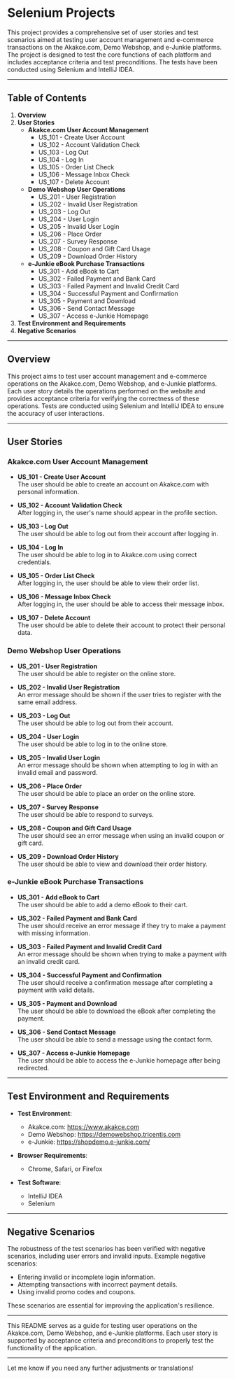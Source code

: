 #  Selenium Projects 

This project provides a comprehensive set of user stories and test scenarios aimed at testing user account management and e-commerce transactions on the Akakce.com, Demo Webshop, and e-Junkie platforms. The project is designed to test the core functions of each platform and includes acceptance criteria and test preconditions. The tests have been conducted using Selenium and IntelliJ IDEA.

---

## **Table of Contents**

1. **Overview**
2. **User Stories**
    - **Akakce.com User Account Management**
        - US_101 - Create User Account
        - US_102 - Account Validation Check
        - US_103 - Log Out
        - US_104 - Log In
        - US_105 - Order List Check
        - US_106 - Message Inbox Check
        - US_107 - Delete Account
    - **Demo Webshop User Operations**
        - US_201 - User Registration
        - US_202 - Invalid User Registration
        - US_203 - Log Out
        - US_204 - User Login
        - US_205 - Invalid User Login
        - US_206 - Place Order
        - US_207 - Survey Response
        - US_208 - Coupon and Gift Card Usage
        - US_209 - Download Order History
    - **e-Junkie eBook Purchase Transactions**
        - US_301 - Add eBook to Cart
        - US_302 - Failed Payment and Bank Card
        - US_303 - Failed Payment and Invalid Credit Card
        - US_304 - Successful Payment and Confirmation
        - US_305 - Payment and Download
        - US_306 - Send Contact Message
        - US_307 - Access e-Junkie Homepage
3. **Test Environment and Requirements**
4. **Negative Scenarios**

---

## **Overview**

This project aims to test user account management and e-commerce operations on the Akakce.com, Demo Webshop, and e-Junkie platforms. Each user story details the operations performed on the website and provides acceptance criteria for verifying the correctness of these operations. Tests are conducted using Selenium and IntelliJ IDEA to ensure the accuracy of user interactions.

---

## **User Stories**

### **Akakce.com User Account Management**

- **US_101 - Create User Account**  
  The user should be able to create an account on Akakce.com with personal information.

- **US_102 - Account Validation Check**  
  After logging in, the user's name should appear in the profile section.

- **US_103 - Log Out**  
  The user should be able to log out from their account after logging in.

- **US_104 - Log In**  
  The user should be able to log in to Akakce.com using correct credentials.

- **US_105 - Order List Check**  
  After logging in, the user should be able to view their order list.

- **US_106 - Message Inbox Check**  
  After logging in, the user should be able to access their message inbox.

- **US_107 - Delete Account**  
  The user should be able to delete their account to protect their personal data.

### **Demo Webshop User Operations**

- **US_201 - User Registration**  
  The user should be able to register on the online store.

- **US_202 - Invalid User Registration**  
  An error message should be shown if the user tries to register with the same email address.

- **US_203 - Log Out**  
  The user should be able to log out from their account.

- **US_204 - User Login**  
  The user should be able to log in to the online store.

- **US_205 - Invalid User Login**  
  An error message should be shown when attempting to log in with an invalid email and password.

- **US_206 - Place Order**  
  The user should be able to place an order on the online store.

- **US_207 - Survey Response**  
  The user should be able to respond to surveys.

- **US_208 - Coupon and Gift Card Usage**  
  The user should see an error message when using an invalid coupon or gift card.

- **US_209 - Download Order History**  
  The user should be able to view and download their order history.

### **e-Junkie eBook Purchase Transactions**

- **US_301 - Add eBook to Cart**  
  The user should be able to add a demo eBook to their cart.

- **US_302 - Failed Payment and Bank Card**  
  The user should receive an error message if they try to make a payment with missing information.

- **US_303 - Failed Payment and Invalid Credit Card**  
  An error message should be shown when trying to make a payment with an invalid credit card.

- **US_304 - Successful Payment and Confirmation**  
  The user should receive a confirmation message after completing a payment with valid details.

- **US_305 - Payment and Download**  
  The user should be able to download the eBook after completing the payment.

- **US_306 - Send Contact Message**  
  The user should be able to send a message using the contact form.

- **US_307 - Access e-Junkie Homepage**  
  The user should be able to access the e-Junkie homepage after being redirected.

---

## **Test Environment and Requirements**

- **Test Environment**:
  - Akakce.com: https://www.akakce.com
  - Demo Webshop: https://demowebshop.tricentis.com
  - e-Junkie: https://shopdemo.e-junkie.com/

- **Browser Requirements**:
  - Chrome, Safari, or Firefox

- **Test Software**:
  - IntelliJ IDEA
  - Selenium

---

## **Negative Scenarios**

The robustness of the test scenarios has been verified with negative scenarios, including user errors and invalid inputs. Example negative scenarios:

- Entering invalid or incomplete login information.
- Attempting transactions with incorrect payment details.
- Using invalid promo codes and coupons.

These scenarios are essential for improving the application's resilience.

---

This README serves as a guide for testing user operations on the Akakce.com, Demo Webshop, and e-Junkie platforms. Each user story is supported by acceptance criteria and preconditions to properly test the functionality of the application.

---

Let me know if you need any further adjustments or translations!
